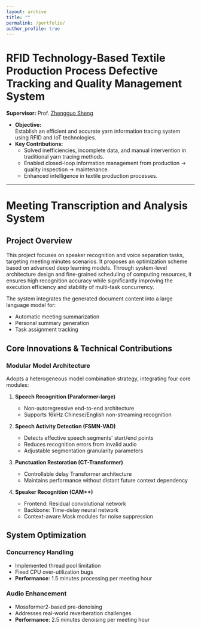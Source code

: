 ```yaml
---
layout: archive
title: ""
permalink: /portfolio/
author_profile: true
---
```

# RFID Technology-Based Textile Production Process Defective Tracking and Quality Management System  
**Supervisor:** Prof. [Zhengguo Sheng](http://users.sussex.ac.uk/~zs70/index.html)

- **Objective:**  
  Establish an efficient and accurate yarn information tracing system using RFID and IoT technologies.  
- **Key Contributions:**  
  - Solved inefficiencies, incomplete data, and manual intervention in traditional yarn tracing methods.  
  - Enabled closed-loop information management from production → quality inspection → maintenance.  
  - Enhanced intelligence in textile production processes.  

---
# Meeting Transcription and Analysis System  

## Project Overview  
This project focuses on speaker recognition and voice separation tasks, targeting meeting minutes scenarios. It proposes an optimization scheme based on advanced deep learning models. Through system-level architecture design and fine-grained scheduling of computing resources, it ensures high recognition accuracy while significantly improving the execution efficiency and stability of multi-task concurrency.  

The system integrates the generated document content into a large language model for:  
- Automatic meeting summarization  
- Personal summary generation  
- Task assignment tracking  

## Core Innovations & Technical Contributions  

### Modular Model Architecture  
Adopts a heterogeneous model combination strategy, integrating four core modules:  

1. **Speech Recognition (Paraformer-large)**  
   - Non-autoregressive end-to-end architecture  
   - Supports 16kHz Chinese/English non-streaming recognition  

2. **Speech Activity Detection (FSMN-VAD)**  
   - Detects effective speech segments' start/end points  
   - Reduces recognition errors from invalid audio  
   - Adjustable segmentation granularity parameters  

3. **Punctuation Restoration (CT-Transformer)**  
   - Controllable delay Transformer architecture  
   - Maintains performance without distant future context dependency  

4. **Speaker Recognition (CAM++)**  
   - Frontend: Residual convolutional network  
   - Backbone: Time-delay neural network  
   - Context-aware Mask modules for noise suppression  

## System Optimization  

### Concurrency Handling  
- Implemented thread pool limitation  
- Fixed CPU over-utilization bugs  
- **Performance**: 1.5 minutes processing per meeting hour  

### Audio Enhancement  
- Mossformer2-based pre-denoising  
- Addresses real-world reverberation challenges  
- **Performance**: 2.5 minutes denoising per meeting hour  

